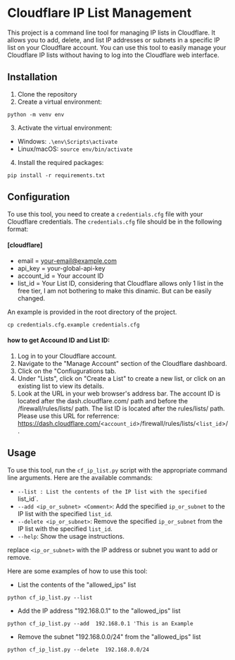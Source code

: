 # Cloudflare IP List Management

This project is a command line tool for managing IP lists in Cloudflare. It allows you to add, delete, and list IP addresses or subnets in a specific IP list on your Cloudflare account. You can use this tool to easily manage your Cloudflare IP lists without having to log into the Cloudflare web interface.

## Installation

1. Clone the repository
2. Create a virtual environment:
```shell
python -m venv env
```
3. Activate the virtual environment:
- Windows: `.\env\Scripts\activate`
- Linux/macOS: `source env/bin/activate`
4. Install the required packages:

```shell
pip install -r requirements.txt
```

## Configuration

To use this tool, you need to create a `credentials.cfg` file with your Cloudflare credentials. The `credentials.cfg` file should be in the following format:

#### [cloudflare]
- email = your-email@example.com
- api_key = your-global-api-key
- account_id = Your account ID
- list_id = Your List ID, considering that Cloudflare allows only 1 list in the free tier, I am not bothering to make this dinamic. But can be easily changed.

An example is provided in the root directory of the project.
```shell
cp credentials.cfg.example credentials.cfg
```

#### how to get Accound ID and List ID:

1. Log in to your Cloudflare account.
2. Navigate to the "Manage Account" section of the Cloudflare dashboard.
3. Click on the "Confiugurations tab.
4. Under "Lists", click on "Create a List" to create a new list, or click on an existing list to view its details.
5. Look at the URL in your web browser's address bar. The account ID is located after the dash.cloudflare.com/ path and before the /firewall/rules/lists/ path. The list ID is located after the rules/lists/ path. Please use this URL for referrence:  https://dash.cloudflare.com/<`account_id`>/firewall/rules/lists/<`list_id`>/.


## Usage

To use this tool, run the `cf_ip_list.py` script with the appropriate command line arguments. Here are the available commands:

- `--list : List the contents of the IP list with the specified `list_id`.
- `--add <ip_or_subnet> <Comment>`: Add the specified `ip_or_subnet` to the IP list with the specified `list_id`.
- `--delete <ip_or_subnet>`: Remove the specified `ip_or_subnet` from the IP list with the specified `list_id`.
- `--help`: Show the usage instructions.

replace `<ip_or_subnet>` with the IP address or subnet you want to add or remove.

Here are some examples of how to use this tool:

 - List the contents of the "allowed_ips" list
```shell
python cf_ip_list.py --list
```
- Add the IP address "192.168.0.1" to the "allowed_ips" list
```shell
python cf_ip_list.py --add  192.168.0.1 'This is an Example
```

- Remove the subnet "192.168.0.0/24" from the "allowed_ips" list
```shell
python cf_ip_list.py --delete  192.168.0.0/24
```